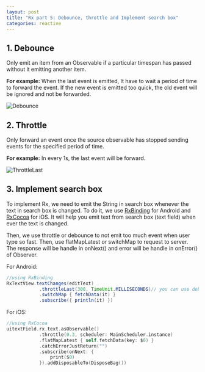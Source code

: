 ```yaml
---
layout: post
title: "Rx part 5: Debounce, throttle and Implement search box"
categories: reactive
---
```


## 1. Debounce
Only emit an item from an Observable if a particular timespan has passed without it emitting another item.

**For example:** When the last event is emitted, It have to wait a period of time to forward the event. If the new event is emitted too quick, the old event will be ignored and not be forwarded.

![Debounce](http://reactivex.io/documentation/operators/images/debounce.png)
## 2. Throttle
Only forward an event once the source observable has stopped sending events for the specified period of time.

**For example:** In every 1s, the last event will be forward.

![ThrottleLast](https://camo.githubusercontent.com/95e62a00ba13ce12ab42f6d41431d5afb3b26e76/68747470733a2f2f7261772e6769746875622e636f6d2f77696b692f5265616374697665582f52784a6176612f696d616765732f72782d6f70657261746f72732f7468726f74746c654c6173742e706e67)

## 3. Implement search box

To implement Rx, we need to emit the String in search box whenever the text in search box is changed. To do it, we use [RxBinding](https://github.com/JakeWharton/RxBinding) for Android and [RxCocoa](https://github.com/ReactiveX/RxSwift) for iOS. It will help you emit text from search box (text field) when ever the text is changed.

Then, we use throttle or debounce to not emit too much event when user type so fast. Then, use flatMapLatest or switchMap to request to server. The response will be handle in onNext() and error will be handle in onError() of Observer.

For Android:

```java
//using RxBinding
RxTextView.textChanges(editText)
			.throttleLast(300, TimeUnit.MILLISECONDS)// you can use debounce instead
			.switchMap { fetchData(it) }
			.subscribe({ println(it) })
```

For iOS:

```swift
//using RxCocoa
uitextField.rx.text.asObservable()
            .throttle(0.3, scheduler: MainScheduler.instance)
            .flatMapLatest { self.fetchData(key: $0) }
            .catchErrorJustReturn("")
            .subscribe(onNext: {
                print($0)
            }).addDisposableTo(DisposeBag())
        
```